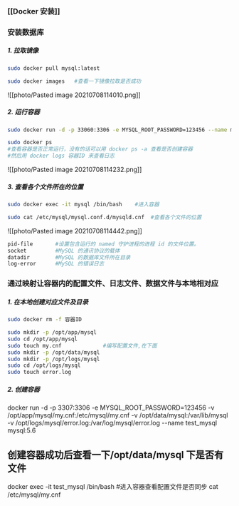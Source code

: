 ### [[Docker 安装]]

### 安装数据库

##### 1. 拉取镜像
```bash
sudo docker pull mysql:latest
```

```bash
sudo docker images   #查看一下镜像拉取是否成功
```
![[photo/Pasted image 20210708114010.png]]

##### 2. 运行容器
```bash
sudo docker run -d -p 33060:3306 -e MYSQL_ROOT_PASSWORD=123456 --name mysql mysql:latest
```

```bash
sudo docker ps
#查看容器是否正常运行，没有的话可以用 docker ps -a 查看是否创建容器
#然后用 docker logs 容器ID 来查看日志
```
![[photo/Pasted image 20210708114232.png]]

##### 3. 查看各个文件所在的位置
```bash
sudo docker exec -it mysql /bin/bash    #进入容器
```

```bash
sudo cat /etc/mysql/mysql.conf.d/mysqld.cnf  #查看各个文件的位置
```

![[photo/Pasted image 20210708114442.png]]

```bash
pid-file       #设置包含运行的 named 守护进程的进程 id 的文件位置。
socket 		   #MySQL 的通讯协议的载体
datadir		   #MySQL 的数据库文件所在目录
log-error	   #MySQL 的错误日志
```

### 通过映射让容器内的配置文件、日志文件、数据文件与本地相对应

##### 1. 在本地创建对应文件及目录
```bash
sudo docker rm -f 容器ID
```

```bash
sudo mkdir -p /opt/app/mysql
sudo cd /opt/app/mysql
sudo touch my.cnf             #编写配置文件,在下面
sudo mkdir -p /opt/data/mysql
sudo mkdir -p /opt/logs/mysql
sudo cd /opt/logs/mysql
sudo touch error.log
```

##### 2. 创建容器
docker run -d -p 3307:3306 -e MYSQL_ROOT_PASSWORD=123456 -v /opt/app/mysql/my.cnf:/etc/mysql/my.cnf -v /opt/data/mysql:/var/lib/mysql -v /opt/logs/mysql/error.log:/var/log/mysql/error.log --name test_mysql mysql:5.6

## 创建容器成功后查看一下/opt/data/mysql 下是否有文件

docker exec -it test_mysql /bin/bash  #进入容器查看配置文件是否同步
	cat /etc/mysql/my.cnf
